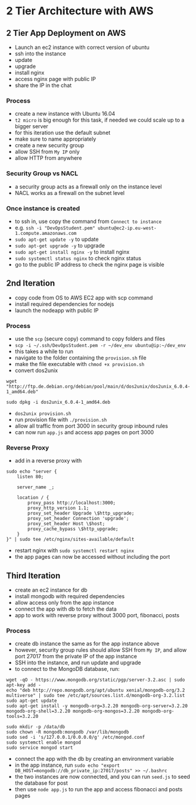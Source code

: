 # 2 Tier Architecture with AWS

## 2 Tier App Deployment on AWS
- Launch an ec2 instance with correct version of ubuntu
- ssh into the instance
- update 
- upgrade
- install nginx 
- access nginx page with public IP
- share the IP in the chat

### Process
- create a new instance with Ubuntu 16.04
- `t2 micro` is big enough for this task, if needed we could scale up to a bigger server
- for this iteration use the default subnet
- make sure to name appropriately
- create a new security group
- allow SSH from `My IP` only
- allow HTTP from anywhere
  
### Security Group vs NACL
- a security group acts as a firewall only on the instance level
- NACL works as a firewall on the subnet level

### Once instance is created
- to ssh in, use copy the command from `Connect to instance`
- e.g. `ssh -i "DevOpsStudent.pem" ubuntu@ec2-ip.eu-west-1.compute.amazonaws.com`
- `sudo apt-get update -y` to update
- `sudo apt-get upgrade -y` to upgrade
- `sudo apt-get install nginx -y` to install nginx
- `sudo systemctl status nginx` to check nginx status
- go to the public IP address to check the nginx page is visible

## 2nd Iteration
- copy code from OS to AWS EC2 app with scp command
- install required dependencies for nodejs
- launch the nodeapp with public IP

### Process
- use the `scp` (secure copy) command to copy folders and files
- `scp -i ~/.ssh/DevOpsStudent.pem -r ~/dev_env ubuntu@ip:~/dev_env`
- this takes a while to run
- navigate to the folder containing the `provision.sh` file
- make the file executable with `chmod +x provision.sh`
- convert dos2unix
```
wget "http://ftp.de.debian.org/debian/pool/main/d/dos2unix/dos2unix_6.0.4-1_amd64.deb"

sudo dpkg -i dos2unix_6.0.4-1_amd64.deb
```
- `dos2unix provision.sh`
- run provision file with `./provision.sh`
- allow all traffic from port 3000 in security group inbound rules
- can now run `app.js` and access app pages on port 3000

### Reverse Proxy
- add in a reverse proxy with
```
sudo echo "server {
    listen 80;

    server_name _;

    location / {
        proxy_pass http://localhost:3000;
        proxy_http_version 1.1;
        proxy_set_header Upgrade \$http_upgrade;
        proxy_set_header Connection 'upgrade';
        proxy_set_header Host \$host;
        proxy_cache_bypass \$http_upgrade;
    }
}" | sudo tee /etc/nginx/sites-available/default
```
- restart nginx with `sudo systemctl restart nginx`
- the app pages can now be accessed without including the port

## Third Iteration
- create an ec2 instance for db
- install mongodb with required dependencies
- allow access only from the app instance
- connect the app with db to fetch the data
- app to work with reverse proxy without 3000 port, fibonacci, posts

### Process
- create db instance the same as for the app instance above
- however, security group rules should allow SSH from `My IP`, and allow port 27017 from the private IP of the app instance
- SSH into the instance, and run update and upgrade
- to connect to the MongoDB database, run:
```
wget -qO - https://www.mongodb.org/static/pgp/server-3.2.asc | sudo apt-key add -
echo "deb http://repo.mongodb.org/apt/ubuntu xenial/mongodb-org/3.2 multiverse" | sudo tee /etc/apt/sources.list.d/mongodb-org-3.2.list
sudo apt-get update
sudo apt-get install -y mongodb-org=3.2.20 mongodb-org-server=3.2.20 mongodb-org-shell=3.2.20 mongodb-org-mongos=3.2.20 mongodb-org-tools=3.2.20

sudo mkdir -p /data/db
sudo chown -R mongodb:mongodb /var/lib/mongodb
sudo sed -i 's/127.0.0.1/0.0.0.0/g' /etc/mongod.conf
sudo systemctl enable mongod
sudo service mongod start
```
- connect the app with the db by creating an environment variable
- in the app instance, run `sudo echo "export DB_HOST=mongodb://db_private_ip:27017/posts" >> ~/.bashrc`
- the two instances are now connected, and you can run `seed.js` to seed the database for post
- then use `node app.js` to run the app and access fibonacci and posts pages